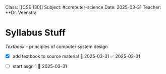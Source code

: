 Class: [[CSE 130]]
Subject: #computer-science 
Date: 2025-03-31
Teacher: **Dr. Veenstra

# Syllabus Stuff

*Textbook* - principles of computer system design
- [x] add textbook to source material 📅 2025-03-31 ✅ 2025-03-31

- [ ] start asgn 1 📅 2025-03-31 
